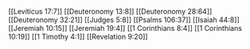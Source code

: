 [[Leviticus 17:7]]
[[Deuteronomy 13:8]]
[[Deuteronomy 28:64]]
[[Deuteronomy 32:21]]
[[Judges 5:8]]
[[Psalms 106:37]]
[[Isaiah 44:8]]
[[Jeremiah 10:15]]
[[Jeremiah 19:4]]
[[1 Corinthians 8:4]]
[[1 Corinthians 10:19]]
[[1 Timothy 4:1]]
[[Revelation 9:20]]
